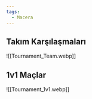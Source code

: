 ```yaml
---  
tags:
  - Macera  
---  
```

  
## Takım Karşılaşmaları  
![[Tournament_Team.webp]]  
## 1v1 Maçlar  
![[Tournament_1v1.webp]]